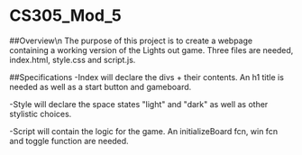 # CS305_Mod_5

##Overview\n
The purpose of this project is to create a webpage containing a working version of the Lights out game. Three files are needed, index.html, style.css and script.js. 

##Specifications
-Index will declare the divs + their contents. An h1 title is needed as well as a start button and gameboard.

-Style will declare the space states "light" and "dark" as well as other stylistic choices.

-Script will contain  the logic for the game. An initializeBoard fcn, win fcn and toggle function are needed.

